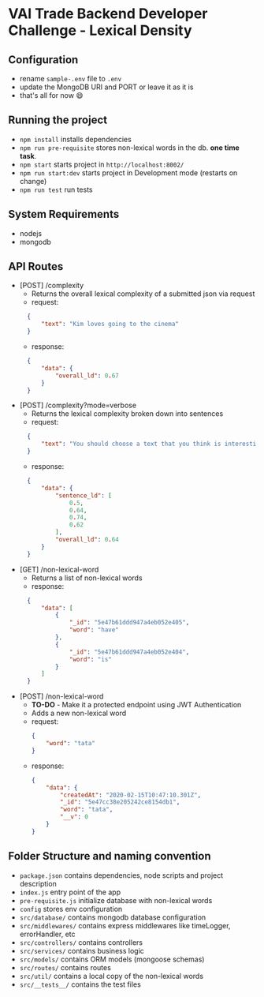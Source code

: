 # VAI Trade Backend Developer Challenge - Lexical Density

## Configuration
- rename `sample-.env` file to `.env`
- update the MongoDB URI and PORT or leave it as it is 
- that's all for now 😄 

## Running the project

- `npm install` installs dependencies
- `npm run pre-requisite` stores non-lexical words in the db. **one time task**.
- `npm start` starts project in `http://localhost:8002/`
- `npm run start:dev` starts project in Development mode (restarts on change)
- `npm run test` run tests

## System Requirements

- nodejs
- mongodb

## API Routes

- [POST] /complexity
  - Returns the overall lexical complexity of a submitted json via request
  - request:
  ```json
    {
        "text": "Kim loves going to the cinema"
    }
  ```
  - response: 
  ```json
    {
        "data": {
            "overall_ld": 0.67
        }
    }
  ```
- [POST] /complexity?mode=verbose
  - Returns the lexical complexity broken down into sentences
  - request:
  ```json
    {
        "text": "You should choose a text that you think is interesting. Maybe you like reading about history, or maybe you find the news more interesting. Lots of students like to read fiction, like stories or novels.You must also choose a text that is right for your English level. If the reading is too difficult, you will be frustrated and you will not enjoy your reading practice.Finally, you should choose a text that is short."
    }
  ```
  - response: 
  ```json 
    {
        "data": {
            "sentence_ld": [
                0.5,
                0.64,
                0.74,
                0.62
            ],
            "overall_ld": 0.64
        }
    }
  ```
- [GET] /non-lexical-word
  - Returns a list of non-lexical words
  - response:
  ```json
    {
        "data": [
            {
                "_id": "5e47b61ddd947a4eb052e405",
                "word": "have"
            },
            {
                "_id": "5e47b61ddd947a4eb052e404",
                "word": "is"
            }
        ]
    }
  ```
- [POST] /non-lexical-word
    - **TO-DO** - Make it a protected endpoint using JWT Authentication
    - Adds a new non-lexical word
    - request:
        ```json
        {
            "word": "tata"
        }
        ```
    - response:
        ```json
       {
            "data": {
                "createdAt": "2020-02-15T10:47:10.301Z",
                "_id": "5e47cc38e205242ce8154db1",
                "word": "tata",
                "__v": 0
            }
        }
        ```

## Folder Structure and naming convention

- `package.json` contains dependencies, node scripts and project description
- `index.js` entry point of the app
- `pre-requisite.js` initialize database with non-lexical words
- `config` stores env configuration
- `src/database/` contains mongodb database configuration
- `src/middlewares/` contains express middlewares like timeLogger, errorHandler, etc
- `src/controllers/` contains controllers
- `src/services/` contains business logic
- `src/models/` contains ORM models (mongoose schemas)
- `src/routes/` contains routes
- `src/util/` contains a local copy of the non-lexical words
- `src/__tests__/` contains the test files